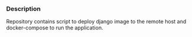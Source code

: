 ### Description

Repository contains script to deploy django image to the remote host and docker-compose to run the application.